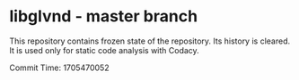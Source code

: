 # libglvnd - master branch

This repository contains frozen state of the repository.
Its history is cleared. It is used only for static code
analysis with Codacy.

Commit Time: 1705470052